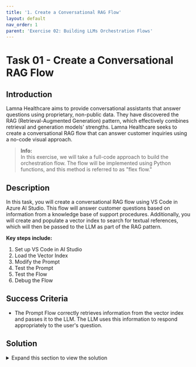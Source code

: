 ```yaml
---
title: '1. Create a Conversational RAG Flow'
layout: default
nav_order: 1
parent: 'Exercise 02: Building LLMs Orchestration Flows'
---
```


# Task 01 - Create a Conversational RAG Flow

## Introduction

Lamna Healthcare aims to provide conversational assistants that answer questions using proprietary, non-public data. They have discovered the RAG (Retrieval-Augmented Generation) pattern, which effectively combines retrieval and generation models' strengths. Lamna Healthcare seeks to create a conversational RAG flow that can answer customer inquiries using a no-code visual approach.

> **Info:**  
> In this exercise, we will take a full-code approach to build the orchestration flow. The flow will be implemented using Python functions, and this method is referred to as "flex flow."

## Description

In this task, you will create a conversational RAG flow using VS Code in Azure AI Studio. This flow will answer customer questions based on information from a knowledge base of support procedures. Additionally, you will create and populate a vector index to search for textual references, which will then be passed to the LLM as part of the RAG pattern.

**Key steps include:**

1. Set up VS Code in AI Studio
2. Load the Vector Index
3. Modify the Prompt
4. Test the Prompt
5. Test the Flow
6. Debug the Flow

## Success Criteria

- The Prompt Flow correctly retrieves information from the vector index and passes it to the LLM. The LLM uses this information to respond appropriately to the user's question.

## Solution

<details markdown="block">
<summary>Expand this section to view the solution</summary>

### 1. Set Up VS Code in AI Studio

1. In [Azure AI Studio](https://ai.azure.com), open the project created in Exercise 1 and select the `</> Code` option.

   ![Building.](images/build_aistudio_code.png)

2. After selecting `Code`, you will create a compute instance to run VS Code in the cloud.

   ![Building.](images/build_compute.png)

3. After creating the compute instance, set up the VS Code container with configurations optimized for developing GenAI Apps.

   ![Building.](images/build_container.png)

4. Once set up, launch VS Code. In the example below, we start the Web version of VS Code, so you don’t need to have it installed on your local machine.

   ![Building.](images/build_launch_vscode.png)

   > **Note:**
   > If you prefer, you can also use VS Code on your desktop instead of the Web version.

### 2. Clone Your Git Repository

1. After launching VS Code, clone the repository of your project created during the bootstrapping in Exercise 1.

2. Open the terminal in VS Code.

   ![Building.](images/build_terminal.png)

3. Execute the following commands:

   ```bash
   cd code
   git clone https://github.com/your_github_user/your_project_repo
   ```

   ![Cloning project repo.](images/build_clone.png)

   > **Note:**
   > 1) In AI Studio VS Code, store all your code in the `code/` directory.
   > 2) Remember that `your_github_user/your_project_repo` was defined in the `github_new_repo` variable in the `bootstrap.properties` file from Exercise 1.


4. Your code is now loaded in VS Code. The `src/chat_request.py` file contains the Python program with the flex flow. You can review the `get_response` function to understand how the RAG flow is implemented.

   ![Flex flow.](images/build_flow.png)

### 3. Load the Vector Index

1. Before starting development, load the data into the index in the development environment.

   > **Info:**
   > We will load the files located in the `data/sample-documents.csv` directory of your project.

2. Open the terminal and perform the following steps:

   2.1. Update the Azure Developer CLI:

   ```bash
   curl -fsSL https://aka.ms/install-azd.sh | bash
   ```

   2.2. Log in to Azure CLI:

   ```bash
   az login --use-device-code
   ```

   With the `--use-device-code` option, navigate to [https://microsoft.com/devicelogin](https://microsoft.com/devicelogin) in your browser and enter the code displayed in the terminal.

   2.3. Log in to Azure Developer CLI:

   ```bash
   azd auth login --use-device-code
   ```

   Similarly, visit [https://microsoft.com/devicelogin](https://microsoft.com/devicelogin) to complete authentication.


  **If you have trouble logging in with the same user used for bootstrapping, log in with the service principal created earlier by running these commands, after replacing the variables values.**

   ```
   rg='[your-your-resource-group-name]'
   principalId='[your-sp-objectId]'
   clientId='[your-sp-clientId]'
   clientSecret='[your-clientSequence]'
   tenantId='[your-tenantId]'
   subscriptionId='[your-subscriptionId]'

   # Service principal
   az login --service-principal --username $clientId --password $clientSecret --tenant $tenantId
   azd auth login --client-id $clientId --client-secret $clientSecret --tenant-id $tenantId

   scope="/subscriptions/$subscriptionId/resourceGroups/$rg"

   # Assign roles
   roles=(
   '2a2b9908-6ea1-4ae2-8e65-a410df84e7d1'  # Storage Blob Data Reader
   '8311e382-0749-4cb8-b61a-304f252e45ec'  # ACR Push Role
   '7f951dda-4ed3-4680-a7ca-43fe172d538d'  # ACR Pull Role
   '5e0bd9bd-7b93-4f28-af87-19fc36ad61bd'  # Cognitive Services OpenAI User
   'f6c7c914-8db3-469d-8ca1-694a8f32e121'  # Data Scientist
   'ea01e6af-a1c1-4350-9563-ad00f8c72ec5'  # Secrets Reader
   '8ebe5a00-799e-43f5-93ac-243d3dce84a7'  # Search Index Data Contributor
   '7ca78c08-252a-4471-8644-bb5ff32d4ba0'  # Search Service Contributor
   '64702f94-c441-49e6-a78b-ef80e0188fee'  # Azure AI Developer
   )

   for roleId in "${roles[@]}"; do
   az role assignment create \
      --assignee-object-id "$principalId" \
      --assignee-principal-type "ServicePrincipal" \
      --role "$roleId" \
      --scope "$scope"
   done
   ```

   > **Note:**
   > principalId is the Enterprise Application Object ID


   2.4. Navigate to the **root of the project repo**:

   ```bash
   cd your_project_repo
   ```

  > **Important:**
   > From this point onward, all terminal commands will be executed within the `code/your_project_repo` directory, where `your_project_repo` is the name you chose for your project.

   2.5. Initialize the environment variables with your development environment values:

   ```bash
   azd env refresh
   ```

   > **Note:**
   > Ensure you use the same values for location, subscription, and environment name as used in the bootstrapping process.

   2.6. Finally, execute the script to load the documents into AI Search:

   ```bash
   ./infra/hooks/postprovision.sh
   ```

### 4. Modify the Prompt

1. Now that your project is set up in VS Code and the index is created, you can start making code changes.

2. An important first step is to create a new branch for your changes: `feature/feature_x`.

   Navigate to your repository directory and run:

   ```bash
   git checkout -b feature/feature_x
   ```

3. Open the `src/chat.prompty` file. This is the prompt for your RAG flow. Notice it is a generic prompt; you will create a specific prompt for your Lamna Health virtual assistant.

   Replace the content of `chat.prompty` with the following:

   ```yaml
   ---
   name: Lamna Healthcare Assistant
   description: An AI assistant that helps Lamna Healthcare customers find answers to their questions.
   authors:
     - Paulo Lacerda
   model:
     api: chat
     configuration:
       type: azure_openai
       azure_deployment: gpt-35-turbo
     parameters:
       max_tokens: 128
       temperature: 0.2
   inputs:
     documents:
       type: object
     question:
       type: string
   sample: chat.json
   ---
   system:
   You are an AI assistant for Lamna Healthcare. Your role is to assist customers by providing accurate and helpful information based on the provided documents.
   
   # Guidelines
   - Provide clear, concise, and accurate answers using only the information from the **[Documents]**.
   - Reference any factual statements to the relevant documents.
   - Do not include information not present in the documents.
   - Determine the sentiment of the customer's question (e.g., Neutral, Concerned, Positive, Negative, Frustrated) and include it at the end of your response in bold, formatted as "**Sentiment:** [Sentiment]".
   - Use a friendly and professional tone appropriate for customer support.
   - Where appropriate, mention "Lamna Healthcare" in your responses.
   - Ensure your responses are grounded in the documents and relevant to the customer's question.
   - Do not mention irrelevant documents.
   - If you cannot find the answer in the documents, politely inform the customer that you cannot assist with that request at this time.
   - Use markdown formatting as appropriate.
   
   # Documents
   You have access to the following documents from Lamna Healthcare:
   
   {% for item in documents %}
   **Document {{item.id}}: {{item.title}}**
   
   Content: {{item.content}}
   
   {% endfor %}
   
   # Question
   {{question}}
   
   {% for item in history %}
   {{item.role}}:
   {{item.content}}
   {% endfor %}
   ```

   Notice that the new prompt provides better context for the assistant's objectives.

### 5. Test the Prompt

Now that you have modified the prompt, testing it is straightforward. First, install the required libraries specified by our flow:

```bash
pip install -r requirements.txt
```

Next, run the program with the flex flow:

```bash
python src/chat_request.py
```

![Running the flow.](images/build_run_flow.png)

### 6. Debug the Flow

To debug the flow, take advantage of VS Code's debugging capabilities.

1. Set a breakpoint on the line where the flow is executed.

   ![Breakpoint in code](images/build_breakpoint.png)

2. Start debugging.

   ![Running debug](images/build_run_debug.png)

3. While debugging, you can inspect variable contents, such as the documents retrieved during the AI Search retrieval process.

   ![Debugging variables](images/build_debug_variables.png)

In this exercise, we successfully created a conversational RAG (Retrieval-Augmented Generation) flow for Lamna Healthcare using VS Code in Azure AI Studio. We set up the development environment, cloned the project repository, loaded and indexed proprietary data, modified the prompt to tailor the AI assistant to Lamna Healthcare's needs, and tested and debugged the entire flow.

### 7. Add trace to your flow

AI Studio provides tracing capabilities for logging and managing your LLM application tests and evaluations. It allows you to debug and monitor by drilling down into the trace view.

With tracing, you can have a cloud-based location to persist and track your historical tests and easily extract and visualize the test results. This enables you to compare the outputs of different test cases and reuse previous test assets for future use, such as human feedback or data curation.

1. **Instrumenting Your Application Code:**

   The first step is to use the `@trace` decorator in your function, as already done in the `get_response` function in the `chat_request.py` file.

   You can open `chat_request.py` and verify that the function is decorated with `@trace`.

   ```python
   # chat_request.py

   @trace
   def get_response(question, chat_history):
       ...
   ```

2. **Log in to Azure:**

   Open the terminal and ensure you are logged into Azure.

   ```bash
    az login --use-device-code
   ```

3. **Configure Prompt Flow for Trace:**

   Configure Prompt Flow to send trace data to your AI Project, replace the text in the brackets.
   ```bash
   pf config set trace.destination=azureml://subscriptions/[your_Subscription_id]/resourcegroups/[your_resource_group_name]/providers/Microsoft.MachineLearningServices/workspaces/[your_project_name]
   ```

4. **Set the PYTHONPATH**: Export the `./src` directory to the `PYTHONPATH` to allow Python to find modules in the flow source directory.

   ```bash
   export PYTHONPATH=./src:$PYTHONPATH
   ```

   > **Note:**
   > Skipping this step will result in a `ModuleNotFoundError: No module named 'chat_request'`.


5. Enable account key access

Enable **Allow storage account key access** option in Settings > Configuration of the storage account.

6. **Run the Flow with Trace Enabled:**

   Execute the following command to run the flow with trace enabled. The `run_flow.py` script was created for ease of use.

> **Important:**
> Before running the following command, ensure you have the subscription ID, resource group, and project name from your Azure AI Studio project exported in your shell environment.

```bash
  export AZURE_SUBSCRIPTION_ID=[your_subscription_id]
  export AZURE_RESOURCE_GROUP=[your_resource_group]
  export AZUREAI_PROJECT_NAME=[your_project_name]
```

   ```bash
   python ./util/run_flow.py "How can I access my medical records at Lamna Healthcare?"
   ```

> **Important:**
> The output of the command will contain the link to the trace in AI Studio. you will need to grab it from there as there is no way to navigate to it directly from AI Studio.

> **Note:**
> If you get a permission error, you may need to add the Storage Blob Data Contributor role to the user logged in with az login.

7. **Review the Results in AI Studio:**

   After running the flow, you can review the results in AI Studio.

   ![Tracing - AI Studio](images/trace01.png)

8. **Analyze the Trace in Detail:**

   Drill down into the trace for more detailed analysis.

   ![Tracing - AI Studio](images/trace02.png)

9. **Revert Trace Configuration to Local:**

   Once done, you can revert the trace configuration to local.

   ```bash
   pf config set trace.destination="local"
   ```

In this exercise, we successfully created a conversational RAG (Retrieval-Augmented Generation) flow for Lamna Healthcare using VS Code in Azure AI Studio. We set up the development environment, cloned the project repository, loaded and indexed proprietary data, modified the prompt to tailor the AI assistant to Lamna Healthcare's needs, and tested and debugged the entire flow.

</details>
